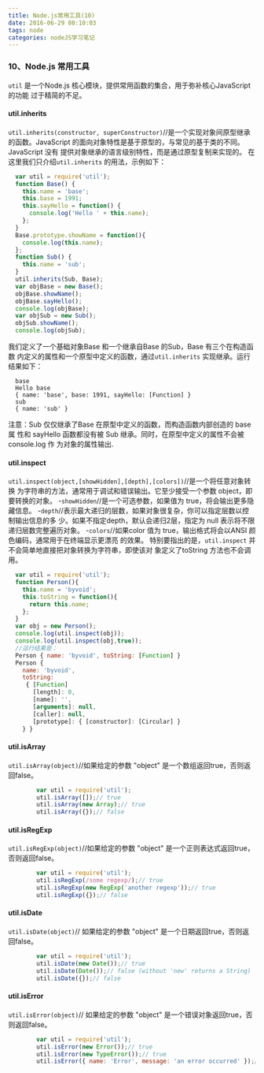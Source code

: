 ```yaml
---
title: Node.js常用工具(10)
date: 2016-06-29 08:10:03
tags: node
categories: nodeJS学习笔记
---
```


### 10、Node.js 常用工具
`util` 是一个Node.js 核心模块，提供常用函数的集合，用于弥补核心JavaScript 的功能 过于精简的不足。
<!-- more -->
#### util.inherits
`util.inherits(constructor, superConstructor)`//是一个实现对象间原型继承 的函数。JavaScript 的面向对象特性是基于原型的，与常见的基于类的不同。JavaScript 没有 提供对象继承的语言级别特性，而是通过原型复制来实现的。
在这里我们只介绍`util.inherits` 的用法，示例如下：
``` javascript
  var util = require('util');
  function Base() {
    this.name = 'base';
    this.base = 1991;
    this.sayHello = function() {
      console.log('Hello ' + this.name);
    };
  } 
  Base.prototype.showName = function(){
    console.log(this.name);
  };
  function Sub() {
    this.name = 'sub';
  }
  util.inherits(Sub, Base);
  var objBase = new Base();
  objBase.showName();
  objBase.sayHello();
  console.log(objBase);
  var objSub = new Sub();
  objSub.showName();
  console.log(objSub);
  ```
我们定义了一个基础对象Base 和一个继承自Base 的Sub，Base 有三个在构造函数 内定义的属性和一个原型中定义的函数，通过`util.inherits` 实现继承。运行结果如下：
```
  base 
  Hello base 
  { name: 'base', base: 1991, sayHello: [Function] } 
  sub 
  { name: 'sub' }
```
注意：Sub 仅仅继承了Base 在原型中定义的函数，而构造函数内部创造的 base 属 性和 sayHello 函数都没有被 Sub 继承。同时，在原型中定义的属性不会被console.log 作 为对象的属性输出.
#### util.inspect
`util.inspect(object,[showHidden],[depth],[colors])`//是一个将任意对象转换 为字符串的方法，通常用于调试和错误输出。它至少接受一个参数 object，即要转换的对象。
-`showHidden`//是一个可选参数，如果值为 true，将会输出更多隐藏信息。
-`depth`//表示最大递归的层数，如果对象很复杂，你可以指定层数以控制输出信息的多 少。如果不指定depth，默认会递归2层，指定为 null 表示将不限递归层数完整遍历对象。
-`colors`//如果color 值为 true，输出格式将会以ANSI 颜色编码，通常用于在终端显示更漂亮 的效果。
特别要指出的是，`util.inspect` 并不会简单地直接把对象转换为字符串，即使该对 象定义了toString 方法也不会调用。
``` javascript
  var util = require('util');
  function Person(){
    this.name = 'byvoid';
    this.toString = function(){
      return this.name;
    };
  }
  var obj = new Person();
  console.log(util.inspect(obj));
  console.log(util.inspect(obj,true));
  //运行结果是： 
  Person { name: 'byvoid', toString: [Function] }
  Person {
    name: 'byvoid',
    toString:
     { [Function]
       [length]: 0,
       [name]: '',
       [arguments]: null,
       [caller]: null,
       [prototype]: { [constructor]: [Circular] } 
    } }
```
#### util.isArray
`util.isArray(object)`//如果给定的参数 "object" 是一个数组返回true，否则返回false。
``` javascript
        var util = require('util');
        util.isArray([]);// true
        util.isArray(new Array);// true
        util.isArray({});// false
```
#### util.isRegExp
`util.isRegExp(object)`//如果给定的参数 "object" 是一个正则表达式返回true，否则返回false。
``` javascript
        var util = require('util');
        util.isRegExp(/some regexp/);// true
        util.isRegExp(new RegExp('another regexp'));// true
        util.isRegExp({});// false
```
#### util.isDate
`util.isDate(object)`// 如果给定的参数 "object" 是一个日期返回true，否则返回false。
``` javascript
        var util = require('util');
        util.isDate(new Date());// true
        util.isDate(Date());// false (without 'new' returns a String)
        util.isDate({});// false
```
#### util.isError 
`util.isError(object)`// 如果给定的参数 "object" 是一个错误对象返回true，否则返回false。
``` javascript     
        var util = require('util');
        util.isError(new Error());// true
        util.isError(new TypeError());// true
        util.isError({ name: 'Error', message: 'an error occurred' });// false
```
